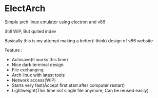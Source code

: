 # ElectArch
Simple arch linux emulator using electron and v86

Still WIP, But quited indev

Basically this is my attempt making a better(i think) design of v86 website

Feature :
 - Autosave(It works this time)
 - Nice dark terminal design
 - File exchanging
 - Arch linux with latest tools
 - Network access(WIP)
 - Starts very fast(Accept first start after computer restart)
 - Lightweight(This time not single file anymore, Can be reused easily)

